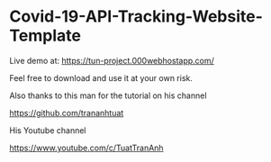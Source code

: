 # Covid-19-API-Tracking-Website-Template

Live demo at: https://tun-project.000webhostapp.com/

Feel free to download and use it at your own risk.

Also thanks to this man for the tutorial on his channel

https://github.com/trananhtuat

His Youtube channel 

https://www.youtube.com/c/TuatTranAnh
